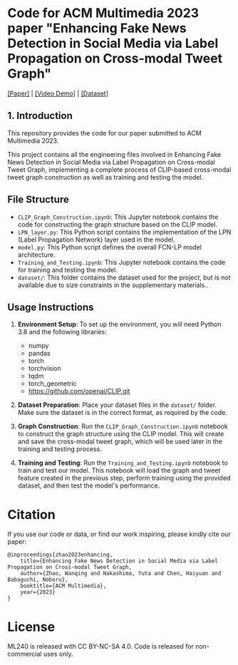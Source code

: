 # Code for ACM Multimedia 2023 paper "Enhancing Fake News Detection in Social Media via Label Propagation on Cross-modal Tweet Graph"

[[Paper]](https://arxiv.org/pdf/2406.09884) | [[Video Demo]](https://youtu.be/oFhEcaF7EBM)  | [[Dataset]](https://drive.google.com/file/d/1maf12DjW4ph-fDLR8KkjgyzTvfrQASfy/view?usp=drive_link)


## 1. Introduction

This repository provides the code for our paper submitted to ACM Multimedia 2023.

This project contains all the engineering files involved in Enhancing Fake News Detection in Social Media via Label Propagation on Cross-modal Tweet Graph, implementing a complete process of CLIP-based cross-modal tweet graph construction as well as training and testing the model.

## File Structure 

- `CLIP_Graph_Construction.ipynb`: This Jupyter notebook contains the code for constructing the graph structure based on the CLIP model.
- `LPN_layer.py`: This Python script contains the implementation of the LPN (Label Propagation Network) layer used in the model.
- `model.py`: This Python script defines the overall FCN-LP model architecture.
- `Training_and_Testing.ipynb`: This Jupyter notebook contains the code for training and testing the model.
- `dataset/`: This folder contains the dataset used for the project, but is not available due to size constraints in the supplementary materials..

## Usage Instructions

1. **Environment Setup**: To set up the environment, you will need Python 3.8 and the following libraries:
    - numpy
    - pandas
    - torch
    - torchvision
    - tqdm
	- torch_geometric
	- https://github.com/openai/CLIP.git
	
2. **Dataset Preparation**: Place your dataset files in the `dataset/` folder. Make sure the dataset is in the correct format, as required by the code.

3. **Graph Construction**: Run the `CLIP_Graph_Construction.ipynb` notebook to construct the graph structure using the CLIP model. This will create and save the cross-modal tweet graph, which will be used later in the training and testing process.

4. **Training and Testing**: Run the `Training_and_Testing.ipynb` notebook to train and test our model. This notebook will load the graph and tweet feature created in the previous step, perform training using the provided dataset, and then test the model's performance.

# Citation

If you use our code or data, or find our work inspiring, please kindly cite our paper:

    @inproceedings{zhao2023enhancing,
	    title={Enhancing Fake News Detection in Social Media via Label Propagation on Cross-modal Tweet Graph,
	    author={Zhao, Wanqing and Nakashima, Yuta and Chen, Haiyuan and Babaguchi, Noboru},
	    booktitle={ACM Multimedia},
	    year={2023}
    }

# License

ML240 is released with CC BY-NC-SA 4.0. Code is released for non-commercial uses only.
